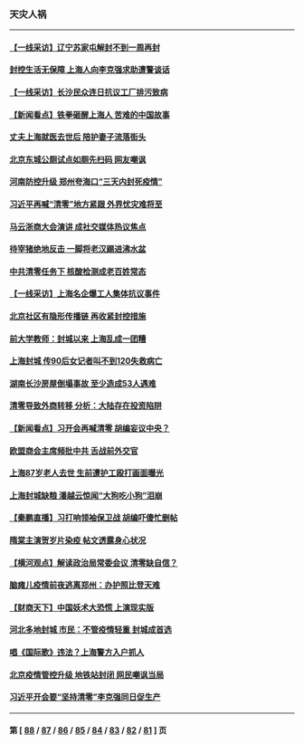 ### 天灾人祸
---
#### [【一线采访】辽宁苏家屯解封不到一周再封](../../pages/ncid280/n13729625.md) 
#### [封控生活无保障 上海人向李克强求助遭警谈话](../../pages/ncid280/n13729548.md) 
#### [【一线采访】长沙民众连日抗议工厂排污致病](../../pages/ncid280/n13729392.md) 
#### [【新闻看点】铁拳砸醒上海人 苦难的中国故事](../../pages/ncid280/n13729051.md) 
#### [丈夫上海就医去世后 陪护妻子流落街头](../../pages/ncid280/n13729307.md) 
#### [北京东城公厕试点如厕先扫码 网友嘲讽](../../pages/ncid280/n13729304.md) 
#### [河南防控升级 郑州夸海口“三天内封死疫情”](../../pages/ncid280/n13729004.md) 
#### [习近平再喊“清零”地方紧跟 外界忧灾难将至](../../pages/ncid280/n13728778.md) 
#### [马云浙商大会演讲 成社交媒体热议焦点](../../pages/ncid280/n13728890.md) 
#### [待宰猪绝地反击 一脚将老汉踢进沸水盆](../../pages/ncid280/n13728801.md) 
#### [中共清零任务下 核酸检测成老百姓常态](../../pages/ncid280/n13728838.md) 
#### [【一线采访】上海名企爆工人集体抗议事件](../../pages/ncid280/n13728542.md) 
#### [北京社区有隐形传播链 再收紧封控措施](../../pages/ncid280/n13728596.md) 
#### [前大学教师：封城以来 上海乱成一团糟](../../pages/ncid280/n13728515.md) 
#### [上海封城 传90后女记者叫不到120失救病亡](../../pages/ncid280/n13728471.md) 
#### [湖南长沙房屋倒塌事故 至少造成53人遇难](../../pages/ncid280/n13728467.md) 
#### [清零导致外商转移 分析：大陆存在投资陷阱](../../pages/ncid280/n13728263.md) 
#### [【新闻看点】习开会再喊清零 胡编妄议中央？](../../pages/ncid280/n13728063.md) 
#### [欧盟商会主席频批中共 舌战前外交官](../../pages/ncid280/n13728265.md) 
#### [上海87岁老人去世 生前遭护工殴打画面曝光](../../pages/ncid280/n13728352.md) 
#### [上海封城缺粮 潘越云惊闻“大狗吃小狗”泪崩](../../pages/ncid280/n13728213.md) 
#### [【秦鹏直播】习打响领袖保卫战 胡编吓傻忙删帖](../../pages/ncid280/n13728243.md) 
#### [隋棠主演贺岁片染疫 帖文透露身心状况](../../pages/ncid280/n13728065.md) 
#### [【横河观点】解读政治局常委会议 清零缺自信？](../../pages/ncid280/n13728250.md) 
#### [脑瘫儿疫情前夜逃离郑州：办护照比登天难](../../pages/ncid280/n13728232.md) 
#### [【财商天下】中国妖术大恐慌 上演现实版](../../pages/ncid280/n13728067.md) 
#### [河北多地封城 市民：不管疫情轻重 封城成首选](../../pages/ncid280/n13728203.md) 
#### [唱《国际歌》违法？上海警方入户抓人](../../pages/ncid280/n13728139.md) 
#### [北京疫情管控升级 地铁站封闭 网民嘲讽当局](../../pages/ncid280/n13727925.md) 
#### [习近平开会要“坚持清零”李克强同日促生产](../../pages/ncid280/n13727950.md) 

---
#### 第 [ [88](./88.md) / [87](./87.md) / [86](./86.md) / [85](./85.md) / [84](./84.md) / [83](./83.md) / [82](./82.md) / [81](./81.md) ] 页
